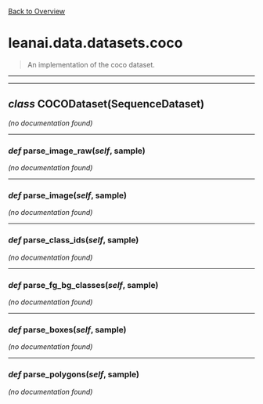 [Back to Overview](../../../README.md)



# leanai.data.datasets.coco

> An implementation of the coco dataset.


---
---
## *class* **COCODataset**(SequenceDataset)

*(no documentation found)*

---
### *def* **parse_image_raw**(*self*, sample)

*(no documentation found)*

---
### *def* **parse_image**(*self*, sample)

*(no documentation found)*

---
### *def* **parse_class_ids**(*self*, sample)

*(no documentation found)*

---
### *def* **parse_fg_bg_classes**(*self*, sample)

*(no documentation found)*

---
### *def* **parse_boxes**(*self*, sample)

*(no documentation found)*

---
### *def* **parse_polygons**(*self*, sample)

*(no documentation found)*

